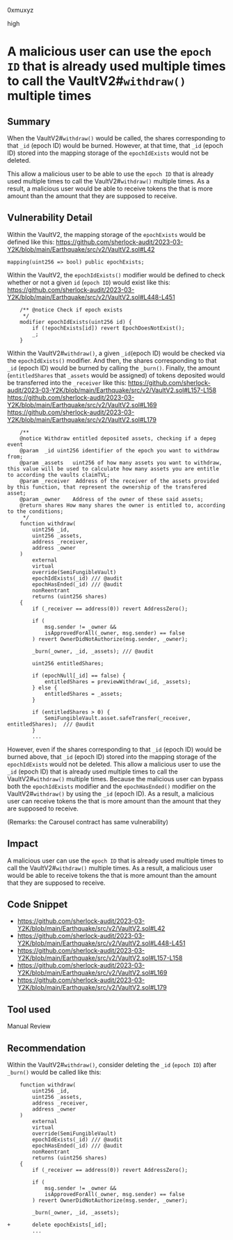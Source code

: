0xmuxyz

high

# A malicious user can use the `epoch ID` that is already used multiple times to call the VaultV2#`withdraw()` multiple times

## Summary
When the VaultV2#`withdraw()` would be called, the shares corresponding to that `_id` (epoch ID) would be burned. However, at that time, that `_id` (epoch ID) stored into the mapping storage of the `epochIdExists` would not be deleted. 

This allow a malicious user to be able to use the `epoch ID` that is already used multiple times to call the VaultV2#`withdraw()` multiple times. As a result, a malicious user would be able to receive tokens the that is more amount than the amount that they are supposed to receive.

## Vulnerability Detail
Within the VaultV2, the mapping storage of the `epochExists` would be defined like this:
https://github.com/sherlock-audit/2023-03-Y2K/blob/main/Earthquake/src/v2/VaultV2.sol#L42
```solidity
mapping(uint256 => bool) public epochExists;
```

Within the VaultV2, 
the `epochIdExists()` modifier would be defined to check whether or not a given `id` (`epoch ID`) would exist like this:
https://github.com/sherlock-audit/2023-03-Y2K/blob/main/Earthquake/src/v2/VaultV2.sol#L448-L451
```solidity
    /** @notice Check if epoch exists
     */
    modifier epochIdExists(uint256 id) {
        if (!epochExists[id]) revert EpochDoesNotExist();
        _;
    }
```

Within the VaultV2#`withdraw()`, 
a given `_id`(epoch ID) would be checked via the `epochIdExists()` modifier. And then, the shares corresponding to that `_id` (epoch ID) would be burned by calling the `_burn()`. 
Finally, the amount (`entitledShares` that `_assets` would be assigned) of tokens deposited would be transferred into the `_receiver` like this:
https://github.com/sherlock-audit/2023-03-Y2K/blob/main/Earthquake/src/v2/VaultV2.sol#L157-L158
https://github.com/sherlock-audit/2023-03-Y2K/blob/main/Earthquake/src/v2/VaultV2.sol#L169
https://github.com/sherlock-audit/2023-03-Y2K/blob/main/Earthquake/src/v2/VaultV2.sol#L179
```solidity
    /**
    @notice Withdraw entitled deposited assets, checking if a depeg event
    @param  _id uint256 identifier of the epoch you want to withdraw from;
    @param _assets   uint256 of how many assets you want to withdraw, this value will be used to calculate how many assets you are entitle to according the vaults claimTVL;
    @param _receiver  Address of the receiver of the assets provided by this function, that represent the ownership of the transfered asset;
    @param _owner    Address of the owner of these said assets;
    @return shares How many shares the owner is entitled to, according to the conditions;
     */
    function withdraw(
        uint256 _id,
        uint256 _assets,
        address _receiver,
        address _owner
    )
        external
        virtual
        override(SemiFungibleVault)
        epochIdExists(_id) /// @audit 
        epochHasEnded(_id) /// @audit 
        nonReentrant
        returns (uint256 shares)
    {
        if (_receiver == address(0)) revert AddressZero();

        if (
            msg.sender != _owner &&
            isApprovedForAll(_owner, msg.sender) == false
        ) revert OwnerDidNotAuthorize(msg.sender, _owner);

        _burn(_owner, _id, _assets); /// @audit 

        uint256 entitledShares;

        if (epochNull[_id] == false) {
            entitledShares = previewWithdraw(_id, _assets);
        } else {
            entitledShares = _assets; 
        }

        if (entitledShares > 0) {
            SemiFungibleVault.asset.safeTransfer(_receiver, entitledShares);  /// @audit 
        }
        ...
```

However, even if the shares corresponding to that `_id` (epoch ID) would be burned above, that `_id` (epoch ID) stored into the mapping storage of the `epochIdExists` would not be deleted. 
This allow a malicious user to use the `_id` (epoch ID) that is already used multiple times to call the VaultV2#`withdraw()` multiple times. Because the malicious user can bypass both the `epochIdExists` modifier and the `epochHasEnded()` modifier on the VaultV2#`withdraw()` by using the `_id` (epoch ID).
As a result, a malicious user can receive tokens the that is more amount than the amount that they are supposed to receive.


(Remarks: the Carousel contract has same vulnerability)

## Impact
A malicious user can use the `epoch ID` that is already used multiple times to call the VaultV2#`withdraw()` multiple times. As a result, a malicious user would be able to receive tokens the that is more amount than the amount that they are supposed to receive.

## Code Snippet
- https://github.com/sherlock-audit/2023-03-Y2K/blob/main/Earthquake/src/v2/VaultV2.sol#L42
- https://github.com/sherlock-audit/2023-03-Y2K/blob/main/Earthquake/src/v2/VaultV2.sol#L448-L451
- https://github.com/sherlock-audit/2023-03-Y2K/blob/main/Earthquake/src/v2/VaultV2.sol#L157-L158
- https://github.com/sherlock-audit/2023-03-Y2K/blob/main/Earthquake/src/v2/VaultV2.sol#L169
- https://github.com/sherlock-audit/2023-03-Y2K/blob/main/Earthquake/src/v2/VaultV2.sol#L179

## Tool used
Manual Review

## Recommendation
Within the  VaultV2#`withdraw()`, consider deleting the `_id` (`epoch ID`) after `_burn()` would be called like this:
```solidity
    function withdraw(
        uint256 _id,
        uint256 _assets,
        address _receiver,
        address _owner
    )
        external
        virtual
        override(SemiFungibleVault)
        epochIdExists(_id) /// @audit 
        epochHasEnded(_id) /// @audit 
        nonReentrant
        returns (uint256 shares)
    {
        if (_receiver == address(0)) revert AddressZero();

        if (
            msg.sender != _owner &&
            isApprovedForAll(_owner, msg.sender) == false
        ) revert OwnerDidNotAuthorize(msg.sender, _owner);

        _burn(_owner, _id, _assets);

+       delete epochExists[_id];
        ...
```

